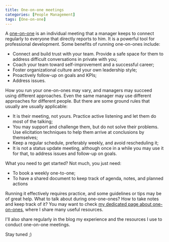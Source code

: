 ```yaml
---
title: One-on-one meetings
categories: [People Management]
tags: [One-on-one]
---
```


A [one-on-one](/mgmt/people/one-on-ones) is an individual meeting that a manager keeps to connect regularly to everyone that directly reports to him. It is a powerful tool for professional development. Some benefits of running one-on-ones include:

- Connect and build trust with your team. Provide a safe space for them to address difficult conversations in private with you;
- Coach your team toward self-improvement and a successful career;
- Foster organizational culture and your own leadership style;
- Proactively follow-up on goals and KPIs;
- Address issues.

How you run your one-on-ones may vary, and managers may succeed using different approaches. Even the same manager may use different approaches for different people. But there are some ground rules that usually are usually applicable:

- It is their meeting, not yours. Practice active listening and let them do most of the talking;
- You may support and challenge them, but do not solve their problems. Use elicitation techniques to help them arrive at conclusions by themselves;
- Keep a regular schedule, preferably weekly, and avoid rescheduling it;
- It is not a status update meeting, although once in a while you may use it for that, to address issues and follow-up on goals.

What you need to get started? Not much, you just need:

- To book a weekly one-to-one;
- To have a shared document to keep track of agenda, notes, and planned actions

Running it effectively requires practice, and some guidelines or tips may be of great help. What to talk about during one-one-ones? How to take notes and keep track of it? You may want to check [my dedicated page about one-on-ones](/mgmt/people/one-on-ones), where I share many useful resources.

 I'll also share regularly in the blog my experience and the resources I use to conduct one-on-one meetings.

Stay tuned ;)